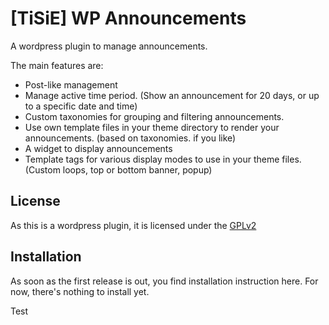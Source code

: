 [TiSiE] WP Announcements
========================

A wordpress plugin to manage announcements.

The main features are:

* Post-like management
* Manage active time period.
  (Show an announcement for 20 days, or up to a specific date and time)
* Custom taxonomies for grouping and filtering announcements.
* Use own template files in your theme directory to render your announcements.
  (based on taxonomies. if you like)
* A widget to display announcements
* Template tags for various display modes to use in your theme files.
  (Custom loops, top or bottom banner, popup)


License
-------

As this is a wordpress plugin, it is licensed under the [GPLv2](/LICENSE)

Installation
------------

As soon as the first release is out, you find installation instruction here.
For now, there's nothing to install yet.

Test